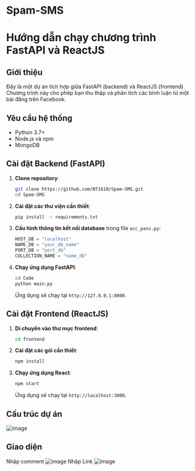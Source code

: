 # Spam-SMS

# Hướng dẫn chạy chương trình FastAPI và ReactJS

## Giới thiệu
Đây là một dự án tích hợp giữa FastAPI (backend) và ReactJS (frontend). Chương trình này cho phép bạn thu thập và phân tích các bình luận từ một bài đăng trên Facebook.

## Yêu cầu hệ thống
- Python 3.7+
- Node.js và npm
- MongoDB

## Cài đặt Backend (FastAPI)

1. **Clone repository**:
    ```bash
    git clone https://github.com/NT1610/Spam-SMS.git
    cd Spam-SMS
    ```

2. **Cài đặt các thư viện cần thiết**:
    ```bash
    pip install -r requirements.txt
    ```

3. **Cấu hình thông tin kết nối database** trong file `acc_pass.py`:
    ```python
    HOST_DB = "localhost"
    NAME_DB = "your_db_name"
    PORT_DB = "port_db"
    COLLECTION_NAME = "name_db"
    ```

4. **Chạy ứng dụng FastAPI**:
    ```bash
    cd Code
    python main.py
    ```

    Ứng dụng sẽ chạy tại `http://127.0.0.1:8000`.

## Cài đặt Frontend (ReactJS)

1. **Di chuyển vào thư mục frontend**:
    ```bash
    cd frontend
    ```

2. **Cài đặt các gói cần thiết**:
    ```bash
    npm install
    ```

3. **Chạy ứng dụng React**:
    ```bash
    npm start
    ```

    Ứng dụng sẽ chạy tại `http://localhost:3000`.

## Cấu trúc dự án
![image](https://github.com/NT1610/Spam-SMS/assets/101975549/4bd2ac1c-3429-4057-b4bb-a09c67fdc4c9)
## Giao diện 
Nhập comment
![image](https://github.com/NT1610/Spam-SMS/assets/101975549/f4e9319a-d380-4002-803b-4d7c48175141)
Nhập Link
![image](https://github.com/NT1610/Spam-SMS/assets/101975549/1c743e22-afe1-4ab0-ae24-15acf9799a4a)
